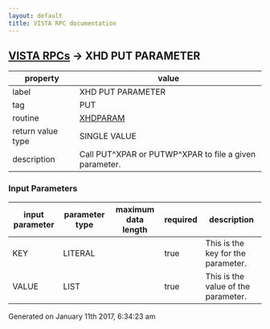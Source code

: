 ```yaml
---
layout: default
title: VISTA RPC documentation
---
```




## [VISTA RPCs](TableOfContent.md) &#8594; XHD PUT PARAMETER 

 property | value 
--- | --- 
 label | XHD PUT PARAMETER
 tag | PUT
 routine | [XHDPARAM](http://code.osehra.org/dox/Routine_XHDPARAM_source.html)
 return value type | SINGLE VALUE
 description | Call PUT^XPAR or PUTWP^XPAR to file a given parameter.

### Input Parameters

| input parameter | parameter type | maximum data length | required | description | 
| --- | --- | --- | --- | --- | 
| KEY | LITERAL |  | true | This is the key for the parameter. | 
| VALUE | LIST |  | true | This is the value of the parameter. | 




Generated on January 11th 2017, 6:34:23 am